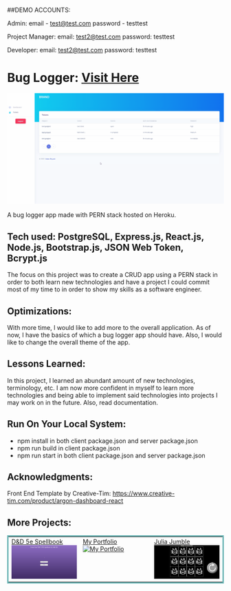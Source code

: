 
##DEMO ACCOUNTS:

Admin: 
email - test@test.com
password - testtest

Project Manager:
email: test2@test.com
password: testtest

Developer:
email: test2@test.com
password: testtest

# Bug Logger: <a href="https://bug-logger-reactstrap.herokuapp.com/" target="_blank">Visit Here</a>
<a href="https://bug-logger-reactstrap.herokuapp.com/" target="_blank"><img src="https://github.com/PiantaSE/PiantaSE/raw/main/images/bl.gif" /></a>

A bug logger app made with PERN stack hosted on Heroku.

## Tech used: PostgreSQL, Express.js, React.js, Node.js, Bootstrap.js, JSON Web Token, Bcrypt.js

The focus on this project was to create a CRUD app using a PERN stack in order to both learn new technologies and have a project I could commit most of my time to in order to show my skills as a software engineer.

## Optimizations:
With more time, I would like to add more to the overall application. As of now, I have the basics of which a bug logger app should have. Also, I would like to change the overall theme of the app.

## Lessons Learned:
In this project, I learned an abundant amount of new technologies, terminology, etc. I am now more confident in myself to learn more technologies and being able to implement said technologies into projects I may work on in the future. Also, read documentation.

## Run On Your Local System:
- npm install in both client package.json and server package.json
- npm run build in client package.json
- npm run start in both client package.json and server package.json

## Acknowledgments:
Front End Template by Creative-Tim: https://www.creative-tim.com/product/argon-dashboard-react

## More Projects:



<table bordercolor="#66b2b2">
  
  <tr>
    <td width="33.3%" valign="top">
<a target="_blank" href="https://github.com/PiantaSE/DnD-Spellbook"> D&D 5e Spellbook</a>
        <br />
      <a target="_blank" href="https://tidal-relieved-parent.glitch.me/">
            <img src="https://github.com/PiantaSE/PiantaSE/raw/main/images/dnd.gif" width="100%"  alt="D&D 5e Spellbook"/>
        </a>
    </td>
    <td width="33.3%" valign="top">
<a target="_blank" href="https://github.com/PiantaSE/portfolio">My Portfolio</a>
        <br />
        <a target="_blank" href="https://github.com/PiantaSE/portfolio">
          <img src="https://github.com/PiantaSE/PiantaSE/raw/main/images/portfolio.gif" width="100%" alt="My Portfolio"/>
        </a>
    </td>
    <td width="33.3%" valign="top">
<a target="_blank" href="https://github.com/PiantaSE/Julia-Jumble">Julia Jumble</a>
        <br />
        <a target="_blank" href="https://github.com/PiantaSE/Julia-Jumble">
          <img src="https://github.com/PiantaSE/PiantaSE/raw/main/images/jj.gif" width="100%" alt="Julia Jumble"/>
        </a>
    </td>
  </tr>
</table>
